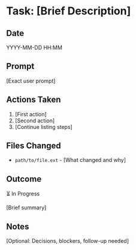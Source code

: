 # Task: [Brief Description]

## Date
YYYY-MM-DD HH:MM

## Prompt
[Exact user prompt]

## Actions Taken
1. [First action]
2. [Second action]
3. [Continue listing steps]

## Files Changed
- `path/to/file.ext` - [What changed and why]

## Outcome
⏳ In Progress

[Brief summary]

## Notes
[Optional: Decisions, blockers, follow-up needed]
